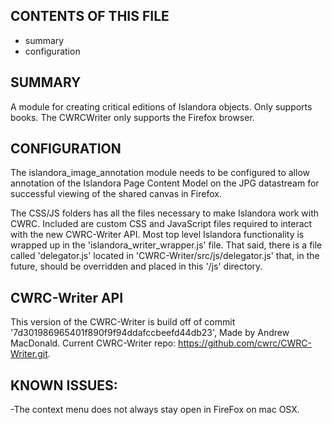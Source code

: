 CONTENTS OF THIS FILE
---------------------

 * summary
 * configuration

SUMMARY
-------

A module for creating critical editions of Islandora objects.  Only supports
books.  The CWRCWriter only supports the Firefox browser.


CONFIGURATION
--------------

The islandora_image_annotation module needs to be configured to allow
annotation of the Islandora Page Content Model on the JPG datastream for
successful viewing of the shared canvas in Firefox.

The CSS/JS folders has all the files necessary to make Islandora work with CWRC.
Included are custom CSS and JavaScript files required to interact with the 
new CWRC-Writer API. Most top level Islandora functionality is wrapped up 
in the 'islandora_writer_wrapper.js' file. That said, there is a file called
'delegator.js' located in 'CWRC-Writer/src/js/delegator.js' that, in the 
future, should be overridden and placed in this '/js' directory.

CWRC-Writer API
----------------

This version of the CWRC-Writer is build off of commit '7d301986965401f890f9f94ddafccbeefd44db23',
Made by Andrew MacDonald. Current CWRC-Writer repo: https://github.com/cwrc/CWRC-Writer.git.

KNOWN ISSUES: 
----------------

-The context menu does not always stay open in FireFox on mac OSX.